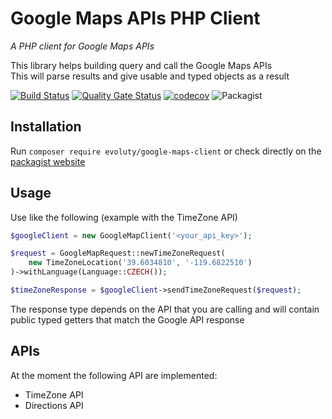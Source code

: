# Google Maps APIs PHP Client
_A PHP client for Google Maps APIs_

This library helps building query and call the Google Maps APIs  
This will parse results and give usable and typed objects as a result

[![Build Status](https://travis-ci.org/Evoluty/google-maps-apis-php-client.svg?branch=master)](https://travis-ci.org/Evoluty/google-maps-apis-php-client)
[![Quality Gate Status](https://sonarcloud.io/api/project_badges/measure?project=Evoluty_google-maps-apis-php-client&metric=alert_status)](https://sonarcloud.io/dashboard?id=Evoluty_google-maps-apis-php-client)
[![codecov](https://codecov.io/gh/Evoluty/google-maps-apis-php-client/branch/master/graph/badge.svg)](https://codecov.io/gh/Evoluty/google-maps-apis-php-client)
![Packagist](https://img.shields.io/packagist/v/evoluty/google-maps-client.svg)

## Installation
Run `composer require evoluty/google-maps-client`  or check directly on the [packagist website](https://packagist.org/packages/evoluty/google-maps-client)

## Usage
Use like the following (example with the TimeZone API)
```php
$googleClient = new GoogleMapClient('<your_api_key>');

$request = GoogleMapRequest::newTimeZoneRequest(
    new TimeZoneLocation('39.6034810', '-119.6822510')
)->withLanguage(Language::CZECH());

$timeZoneResponse = $googleClient->sendTimeZoneRequest($request);

```

The response type depends on the API that you are calling and will contain public typed getters that match the Google API response


## APIs

At the moment the following API are implemented:
* TimeZone API
* Directions API
